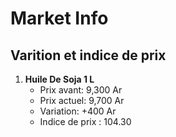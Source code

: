 # Market Info

## Varition et indice de prix

1. **Huile De Soja 1 L**
   - Prix avant: 9,300 Ar
   - Prix actuel: 9,700 Ar
   - Variation: +400 Ar
   - Indice de prix : 104.30


